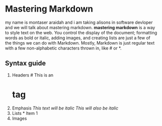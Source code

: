 # Mastering Markdown
my name is montaser araidah and i am taking alisons in software devloper and we will talk about mastering markdown.
**mastering markdown** is a way to style text on the web. You control the display of the document; formatting words as bold or italic, adding images, and creating lists are just a few of the things we can do with Markdown. Mostly, Markdown is just regular text with a few non-alphabetic characters thrown in, like # or *.
## Syntax guide
1. Headers # This is an <h1> tag
2. Emphasis *This text will be italic*
_This will also be italic_
3. Lists * Item 1
4. Images
 
